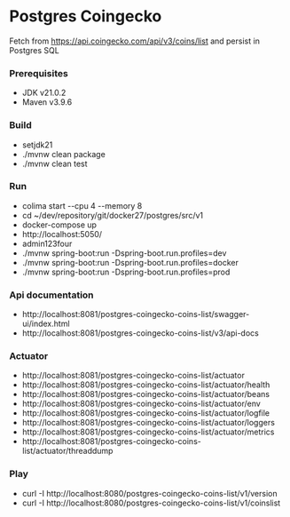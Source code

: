# Postgres Coingecko

Fetch from https://api.coingecko.com/api/v3/coins/list and persist in Postgres SQL

### Prerequisites
- JDK v21.0.2
- Maven v3.9.6

### Build
- setjdk21
- ./mvnw clean package
- ./mvnw clean test

### Run
- colima start --cpu 4 --memory 8
- cd ~/dev/repository/git/docker27/postgres/src/v1
- docker-compose up
- http://localhost:5050/
- admin123four
- ./mvnw spring-boot:run -Dspring-boot.run.profiles=dev
- ./mvnw spring-boot:run -Dspring-boot.run.profiles=docker
- ./mvnw spring-boot:run -Dspring-boot.run.profiles=prod

### Api documentation
- http://localhost:8081/postgres-coingecko-coins-list/swagger-ui/index.html
- http://localhost:8081/postgres-coingecko-coins-list/v3/api-docs

### Actuator
- http://localhost:8081/postgres-coingecko-coins-list/actuator
- http://localhost:8081/postgres-coingecko-coins-list/actuator/health
- http://localhost:8081/postgres-coingecko-coins-list/actuator/beans
- http://localhost:8081/postgres-coingecko-coins-list/actuator/env
- http://localhost:8081/postgres-coingecko-coins-list/actuator/logfile
- http://localhost:8081/postgres-coingecko-coins-list/actuator/loggers
- http://localhost:8081/postgres-coingecko-coins-list/actuator/metrics
- http://localhost:8081/postgres-coingecko-coins-list/actuator/threaddump

### Play
- curl -I http://localhost:8080/postgres-coingecko-coins-list/v1/version
- curl -I http://localhost:8080/postgres-coingecko-coins-list/v1/coinslist
